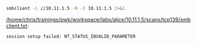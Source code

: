 ```bash
smbclient -L //10.11.1.5 -N -I 10.11.1.5 2>&1
```

[/home/chris/trainings/pwk/workspace/labs/alice/10.11.1.5/scans/tcp139/smbclient.txt](file:///home/chris/trainings/pwk/workspace/labs/alice/10.11.1.5/scans/tcp139/smbclient.txt):

```
session setup failed: NT_STATUS_INVALID_PARAMETER


```

